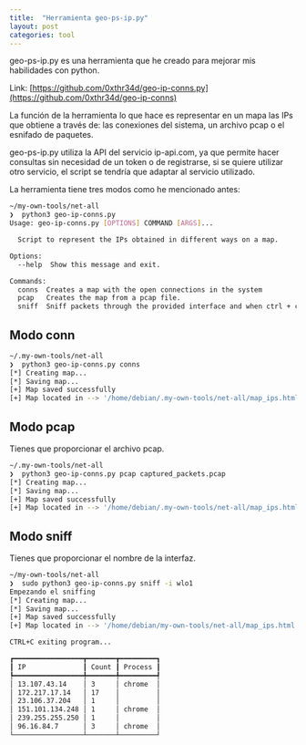 ```yaml
---
title:  "Herramienta geo-ps-ip.py"
layout: post
categories: tool
---
```


geo-ps-ip.py es una herramienta que he creado para mejorar mis habilidades con python.

Link: [https://github.com/0xthr34d/geo-ip-conns.py](https://github.com/0xthr34d/geo-ip-conns)

La función de la herramienta lo que hace es representar en un mapa las IPs que obtiene a través de: las conexiones del sistema, un archivo pcap o el esnifado de paquetes.

geo-ps-ip.py utiliza la API del servicio ip-api.com, ya que permite hacer consultas sin necesidad de un token o de registrarse, si se quiere utilizar otro servicio, el script se tendría que adaptar al servicio utilizado.

La herramienta tiene tres modos como he mencionado antes:

```bash
~/my-own-tools/net-all
❯  python3 geo-ip-conns.py
Usage: geo-ip-conns.py [OPTIONS] COMMAND [ARGS]...

  Script to represent the IPs obtained in different ways on a map.

Options:
  --help  Show this message and exit.

Commands:
  conns  Creates a map with the open connections in the system
  pcap   Creates the map from a pcap file.
  sniff  Sniff packets through the provided interface and when ctrl + c...
  ```

## Modo conn

```bash
~/.my-own-tools/net-all
❯  python3 geo-ip-conns.py conns
[*] Creating map...
[*] Saving map...
[+] Map saved successfully
[+] Map located in --> '/home/debian/.my-own-tools/net-all/map_ips.html'
```



## Modo pcap

Tienes que proporcionar el archivo pcap.

```bash
~/.my-own-tools/net-all
❯  python3 geo-ip-conns.py pcap captured_packets.pcap
[*] Creating map...
[*] Saving map...
[+] Map saved successfully
[+] Map located in --> '/home/debian/.my-own-tools/net-all/map_ips.html'
```

## Modo sniff

Tienes que proporcionar el nombre de la interfaz.

```bash
~/my-own-tools/net-all
❯  sudo python3 geo-ip-conns.py sniff -i wlo1
Empezando el sniffing
[*] Creating map...
[*] Saving map...
[+] Map saved successfully
[+] Map located in --> '/home/debian/my-own-tools/net-all/map_ips.html'

CTRL+C exiting program...

┏━━━━━━━━━━━━━━━━━┳━━━━━━━┳━━━━━━━━━┓
┃ IP              ┃ Count ┃ Process ┃
┡━━━━━━━━━━━━━━━━━╇━━━━━━━╇━━━━━━━━━┩
│ 13.107.43.14    │ 3     │ chrome  │
│ 172.217.17.14   │ 17    │         │
│ 23.106.37.204   │ 1     │         │
│ 151.101.134.248 │ 1     │ chrome  │
│ 239.255.255.250 │ 1     │         │
│ 96.16.84.7      │ 3     │ chrome  │
└─────────────────┴───────┴─────────┘

```